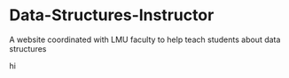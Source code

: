 # Data-Structures-Instructor
A website coordinated with LMU faculty to help teach students about data structures

hi
